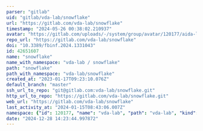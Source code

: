 ```yaml
---
parser: "gitlab"
uid: "gitlab/vda-lab/snowflake"
url: "https://gitlab.com/vda-lab/snowflake"
timestamp: "2024-05-26 00:38:02.210937"
avatar: "https://gitlab.com/uploads/-/system/group/avatar/120177/aida-logo-1D8DB0.png"
repo_url: "https://gitlab.com/vda-lab/snowflake"
doi: "10.3389/fbinf.2024.1331043"
id: 42651607
name: "snowflake"
name_with_namespace: "vda-lab / snowflake"
path: "snowflake"
path_with_namespace: "vda-lab/snowflake"
created_at: "2023-01-17T09:23:10.076Z"
default_branch: "master"
ssh_url_to_repo: "git@gitlab.com:vda-lab/snowflake.git"
http_url_to_repo: "https://gitlab.com/vda-lab/snowflake.git"
web_url: "https://gitlab.com/vda-lab/snowflake"
last_activity_at: "2024-01-15T08:43:06.007Z"
namespace: {"id": 120177, "name": "vda-lab", "path": "vda-lab", "kind": "group", "full_path": "vda-lab", "parent_id": null, "avatar_url": "/uploads/-/system/group/avatar/120177/aida-logo-1D8DB0.png", "web_url": "https://gitlab.com/groups/vda-lab"}
date: "2024-12-28 14:23:44.997872"
---
```

